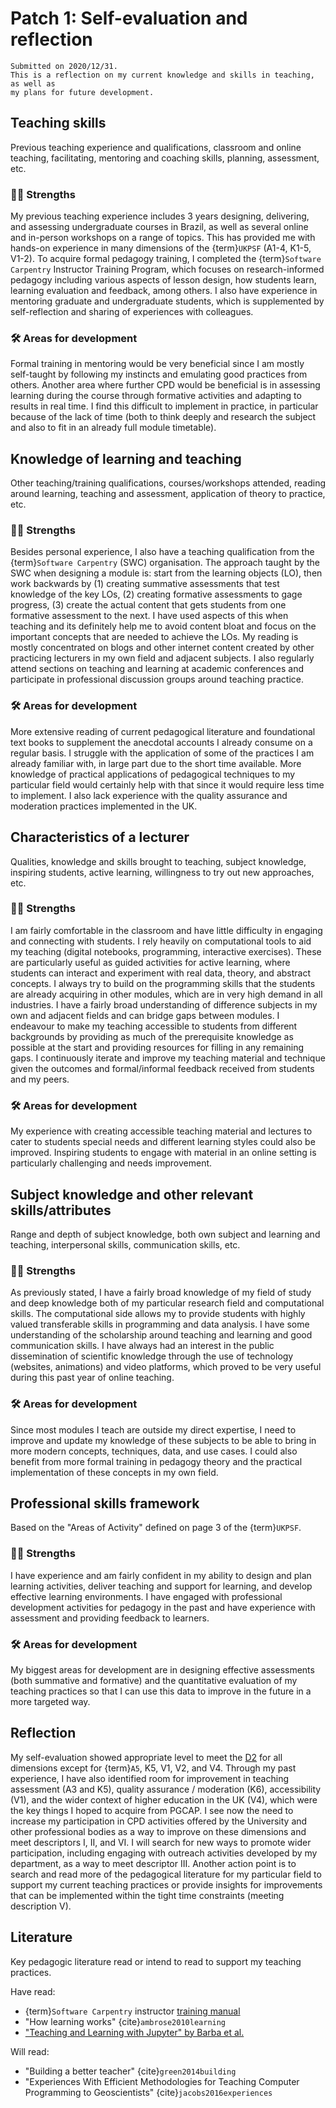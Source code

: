 # Patch 1: Self-evaluation and reflection

```{note}
Submitted on 2020/12/31.
This is a reflection on my current knowledge and skills in teaching, as well as
my plans for future development.
```

## Teaching skills

Previous teaching experience and qualifications, classroom and online
teaching, facilitating, mentoring and coaching skills, planning, assessment,
etc.

### 💪🏽 Strengths

My previous teaching experience includes 3 years designing, delivering, and
assessing undergraduate courses in Brazil, as well as several online and
in-person workshops on a range of topics. This has provided me with hands-on
experience in many dimensions of the {term}`UKPSF` (A1-4, K1-5, V1-2). To
acquire formal pedagogy training, I completed the {term}`Software Carpentry`
Instructor Training Program, which focuses on research-informed pedagogy
including various aspects of lesson design, how students learn, learning
evaluation and feedback, among others. I also have experience in mentoring
graduate and undergraduate students, which is supplemented by self-reflection
and sharing of experiences with colleagues.

### 🛠️ Areas for development

Formal training in mentoring would be very beneficial since I am mostly
self-taught by following my instincts and emulating good practices from others.
Another area where further CPD would be beneficial is in assessing learning
during the course through formative activities and adapting to results in real
time. I find this difficult to implement in practice, in particular because of
the lack of time (both to think deeply and research the subject and also to fit
in an already full module timetable).

## Knowledge of learning and teaching

Other teaching/training qualifications, courses/workshops attended, reading
around learning, teaching and assessment, application of theory to practice,
etc.


### 💪🏽 Strengths

Besides personal experience, I also have a teaching qualification from the
{term}`Software Carpentry` (SWC) organisation. The approach taught by the SWC
when designing a module is: start from the learning objects (LO), then work
backwards by (1) creating summative assessments that test knowledge of the key
LOs, (2) creating formative assessments to gage progress, (3) create the actual
content that gets students from one formative assessment to the next. I have
used aspects of this when teaching and its definitely help me to avoid content
bloat and focus on the important concepts that are needed to achieve the LOs.
My reading is mostly concentrated on blogs and other internet content created
by other practicing lecturers in my own field and adjacent subjects. I also
regularly attend sections on teaching and learning at academic conferences and
participate in professional discussion groups around teaching practice.

### 🛠️ Areas for development

More extensive reading of current pedagogical literature and foundational text
books to supplement the anecdotal accounts I already consume on a regular
basis. I struggle with the application of some of the practices I am already
familiar with, in large part due to the short time available. More knowledge of
practical applications of pedagogical techniques to my particular field would
certainly help with that since it would require less time to implement. I also
lack experience with the quality assurance and moderation practices implemented
in the UK.


## Characteristics of a lecturer

Qualities, knowledge and skills brought to teaching, subject knowledge,
inspiring students, active learning, willingness to try out new approaches,
etc.

### 💪🏽 Strengths

I am fairly comfortable in the classroom and have little difficulty in engaging
and connecting with students. I rely heavily on computational tools to aid my
teaching (digital notebooks, programming, interactive exercises). These are
particularly useful as guided activities for active learning, where students
can interact and experiment with real data, theory, and abstract concepts. I
always try to build on the programming skills that the students are already
acquiring in other modules, which are in very high demand in all industries. I
have a fairly broad understanding of difference subjects in my own and adjacent
fields and can bridge gaps between modules. I endeavour to make my teaching
accessible to students from different backgrounds by providing as much of the
prerequisite knowledge as possible at the start and providing resources for
filling in any remaining gaps. I continuously iterate and improve my teaching
material and technique given the outcomes and formal/informal feedback received
from students and my peers.

### 🛠️ Areas for development

My experience with creating accessible teaching material and lectures to cater
to students special needs and different learning styles could also be improved.
Inspiring students to engage with material in an online setting is particularly
challenging and needs improvement.

## Subject knowledge and other relevant skills/attributes

Range and depth of subject knowledge, both own subject and learning and
teaching, interpersonal skills, communication skills, etc.

### 💪🏽 Strengths

As previously stated, I have a fairly broad knowledge of my field of study and
deep knowledge both of my particular research field and computational skills.
The computational side allows my to provide students with highly valued
transferable skills in programming and data analysis. I have some understanding
of the scholarship around teaching and learning and good communication skills.
I have always had an interest in the public dissemination of scientific
knowledge through the use of technology (websites, animations) and video
platforms, which proved to be very useful during this past year of online
teaching.

### 🛠️ Areas for development

Since most modules I teach are outside my direct expertise, I need to improve
and update my knowledge of these subjects to be able to bring in more modern
concepts, techniques, data, and use cases. I could also benefit from more
formal training in pedagogy theory and the practical implementation of these
concepts in my own field.


## Professional skills framework

Based on the "Areas of Activity" defined on page 3 of the {term}`UKPSF`.

### 💪🏽 Strengths

I have experience and am fairly confident in my ability to design and plan
learning activities, deliver teaching and support for learning, and develop
effective learning environments. I have engaged with professional development
activities for pedagogy in the past and have experience with assessment and
providing feedback to learners.

### 🛠️ Areas for development

My biggest areas for development are in designing effective assessments (both
summative and formative) and the quantitative evaluation of my teaching
practices so that I can use this data to improve in the future in a more
targeted way.

## Reflection

My self-evaluation showed appropriate level to meet the [D2](d2) for all
dimensions except for {term}`A5`, K5, V1, V2, and V4. Through my past
experience, I have also identified room for improvement in teaching assessment
(A3 and K5), quality assurance / moderation (K6), accessibility (V1), and the
wider context of higher education in the UK (V4), which were the key things I
hoped to acquire from PGCAP. I see now the need to increase my participation in
CPD activities offered by the University and other professional bodies as a way
to improve on these dimensions and meet descriptors I, II, and VI. I will
search for new ways to promote wider participation, including engaging with
outreach activities developed by my department, as a way to meet descriptor
III. Another action point is to search and read more of the pedagogical
literature for my particular field to support my current teaching practices or
provide insights for improvements that can be implemented within the tight time
constraints (meeting description V).

## Literature

Key pedagogic literature read or intend to read to support my teaching
practices.

Have read:

* {term}`Software Carpentry` instructor [training manual](https://carpentries.github.io/instructor-training/)
* "How learning works" {cite}`ambrose2010learning`
* ["Teaching and Learning with Jupyter" by Barba et al.](https://jupyter4edu.github.io/jupyter-edu-book/)

Will read:

* "Building a better teacher" {cite}`green2014building`
* "Experiences With Efficient Methodologies for Teaching Computer Programming
  to Geoscientists" {cite}`jacobs2016experiences`
